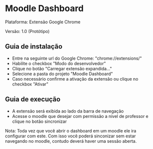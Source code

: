 # Moodle Dashboard

Plataforma: Extensão Google Chrome

Versão: 1.0 (Protótipo)

## Guia de instalação
 - Entre na seguinte url do Google Chrome: "chrome://extensions/"
 - Habilite o checkbox "Modo do desenvolvedor"
 - Clique no botão "Carregar extensão expandida..."
 - Selecione a pasta do projeto "Moodle Dashboard"
 - Caso necessário confirme a ativação da extensão ou clique no checkbox "Ativar"

## Guia de execução
 - A extensão será exibida ao lado da barra de navegação
 - Acesse o moodle que desejar com permissão a nível de professor e clique no botão sincronizar
 
Nota: Toda vez que você abrir o dashboard em um moodle ele ira configurar com este. Com isso você poderá sinconizar sem estar navegando no moodle, contudo deverá haver uma sessão aberta.